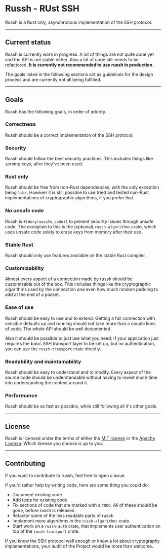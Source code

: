 # Russh - RUst SSH

Russh is a Rust only, asynchronous implementation of the SSH protocol.

---

## Current status

Russh is currently work in progress.
A lot of things are not quite done yet and the API is not stable either.
Also a lot of code still needs to be refactored.
**It is currently not recommended to use russh in production.**

The goals listed in the following sections act as guidelines for the design process and are currently not all being fulfilled.

---

## Goals

Russh has the following goals, in order of priority.

### Correctness

Russh should be a correct implementation of the SSH protocol.

### Security

Russh should follow the best security practices.
This includes things like zeroing keys, after they've been used.

### Rust only

Russh should be free from non-Rust dependencies, with the only exception being `libc`.
However it is still possible to use tried and tested non-Rust implementations of cryptographic algorithms, if you prefer that.

### No unsafe code

Russh is `#[deny(unsafe_code)]` to prevent security issues through unsafe code.
The exception to this is the (optional) `russh-algorithms` crate, which uses unsafe code solely to erase keys from memory after their use.

### Stable Rust

Russh should only use features available on the stable Rust compiler.

### Customizability

Almost every aspect of a connection made by russh should be customizable out of the box.
This includes things like the cryptographic algorithms used by the connection and even how much random padding to add at the end of a packet.

### Ease of use

Russh should be easy to use and to extend.
Getting a full connection with sensible defaults up and running should not take more than a couple lines of code.
The whole API should be well documented.

Also it should be possible to just use what you need.
If your application just requires the basic SSH transport layer to be set up, but no authentication, you can use the `russh-transport` crate directly.

### Readability and maintainability

Russh should be easy to understand and to modify.
Every aspect of the source code should be understandable without having to invest much time into understanding the context around it.

### Performance

Russh should be as fast as possible, while still following all it's other goals.

---

## License

Russh is licensed under the terms of either the [MIT license](LICENSE-MIT) or the [Apache License](LICENSE-APACHE).
Which license you choose is up to you.

---

## Contributing

If you want to contribute to russh, feel free to open a issue.

If you'd rather help by writing code, here are some thing you could do:

- Document existing code
- Add tests for existing code
- Fix sections of code that are marked with a `TODO`.
  All of these should be gone, before russh is released.
- Refactor some of the less readable parts of russh.
- Implement more algorithms in the `russh-algorithms` crate.
- Start work on a `russh-auth` crate, that implements user authentication on top of the `russh-transport` crate.

If you know the SSH protocol well enough or know a lot about cryptography implementations, your audit of the Project would be more than welcome.
